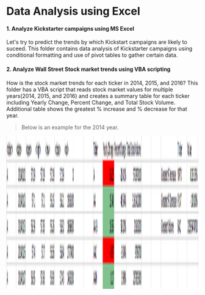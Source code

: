 # Data Analysis using Excel  


  
#### 1. Analyze Kickstarter campaigns using MS Excel

Let's try to predict the trends by which Kickstart campaigns are likely to suceed. This folder contains data analysis of Kickstarter campaigns using conditional formatting and use of pivot tables to gather certain data. 


#### 2. Analyze Wall Street Stock market trends using VBA scripting

How is the stock market trends for each ticker in 2014, 2015, and 2016? This folder has a VBA script that reads stock market values for multiple years(2014, 2015, and 2016) and creates a summary table for each ticker including Yearly Change, Percent Change, and Total Stock Volume. Additional table shows the greatest % increase and % decrease for that year. 

> Below is an example for the 2014 year.
<html>
<center>
<img src="https://raw.githubusercontent.com/ying-li-python/Data-Analysis/master/Stock_VBA_analysis/Images/2014-stock-sm.png" height="400" width="800")</center>
        </html>
